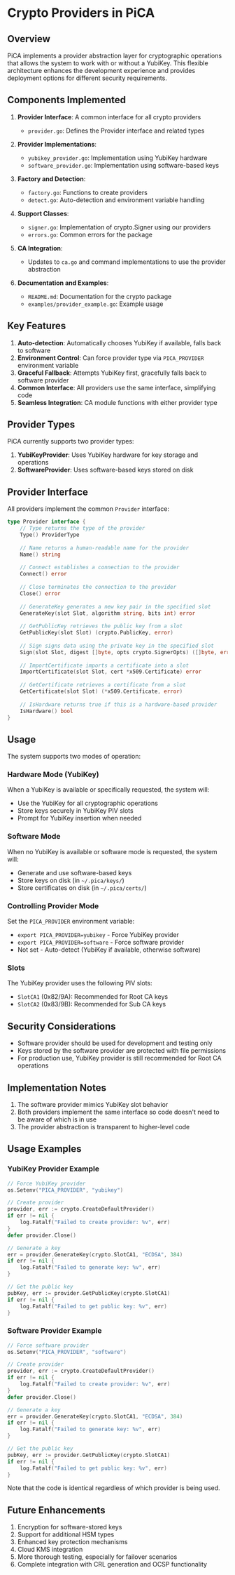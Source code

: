 # Crypto Providers in PiCA

## Overview

PiCA implements a provider abstraction layer for cryptographic operations that allows the system to work with or without a YubiKey. This flexible architecture enhances the development experience and provides deployment options for different security requirements.

## Components Implemented

1. **Provider Interface**: A common interface for all crypto providers
   - `provider.go`: Defines the Provider interface and related types

2. **Provider Implementations**:
   - `yubikey_provider.go`: Implementation using YubiKey hardware
   - `software_provider.go`: Implementation using software-based keys

3. **Factory and Detection**:
   - `factory.go`: Functions to create providers
   - `detect.go`: Auto-detection and environment variable handling

4. **Support Classes**:
   - `signer.go`: Implementation of crypto.Signer using our providers
   - `errors.go`: Common errors for the package

5. **CA Integration**:
   - Updates to `ca.go` and command implementations to use the provider abstraction

6. **Documentation and Examples**:
   - `README.md`: Documentation for the crypto package
   - `examples/provider_example.go`: Example usage

## Key Features

1. **Auto-detection**: Automatically chooses YubiKey if available, falls back to software
2. **Environment Control**: Can force provider type via `PICA_PROVIDER` environment variable
3. **Graceful Fallback**: Attempts YubiKey first, gracefully falls back to software provider
4. **Common Interface**: All providers use the same interface, simplifying code
5. **Seamless Integration**: CA module functions with either provider type

## Provider Types

PiCA currently supports two provider types:

1. **YubiKeyProvider**: Uses YubiKey hardware for key storage and operations
2. **SoftwareProvider**: Uses software-based keys stored on disk

## Provider Interface

All providers implement the common `Provider` interface:

```go
type Provider interface {
    // Type returns the type of the provider
    Type() ProviderType
    
    // Name returns a human-readable name for the provider
    Name() string
    
    // Connect establishes a connection to the provider
    Connect() error
    
    // Close terminates the connection to the provider
    Close() error
    
    // GenerateKey generates a new key pair in the specified slot
    GenerateKey(slot Slot, algorithm string, bits int) error
    
    // GetPublicKey retrieves the public key from a slot
    GetPublicKey(slot Slot) (crypto.PublicKey, error)
    
    // Sign signs data using the private key in the specified slot
    Sign(slot Slot, digest []byte, opts crypto.SignerOpts) ([]byte, error)
    
    // ImportCertificate imports a certificate into a slot
    ImportCertificate(slot Slot, cert *x509.Certificate) error
    
    // GetCertificate retrieves a certificate from a slot
    GetCertificate(slot Slot) (*x509.Certificate, error)
    
    // IsHardware returns true if this is a hardware-based provider
    IsHardware() bool
}
```

## Usage

The system supports two modes of operation:

### Hardware Mode (YubiKey)

When a YubiKey is available or specifically requested, the system will:

- Use the YubiKey for all cryptographic operations
- Store keys securely in YubiKey PIV slots
- Prompt for YubiKey insertion when needed

### Software Mode

When no YubiKey is available or software mode is requested, the system will:

- Generate and use software-based keys
- Store keys on disk (in `~/.pica/keys/`)
- Store certificates on disk (in `~/.pica/certs/`)

### Controlling Provider Mode

Set the `PICA_PROVIDER` environment variable:

- `export PICA_PROVIDER=yubikey` - Force YubiKey provider
- `export PICA_PROVIDER=software` - Force software provider
- Not set - Auto-detect (YubiKey if available, otherwise software)

### Slots

The YubiKey provider uses the following PIV slots:

- `SlotCA1` (0x82/9A): Recommended for Root CA keys
- `SlotCA2` (0x83/9B): Recommended for Sub CA keys

## Security Considerations

- Software provider should be used for development and testing only
- Keys stored by the software provider are protected with file permissions
- For production use, YubiKey provider is still recommended for Root CA operations

## Implementation Notes

1. The software provider mimics YubiKey slot behavior
2. Both providers implement the same interface so code doesn't need to be aware of which is in use
3. The provider abstraction is transparent to higher-level code

## Usage Examples

### YubiKey Provider Example

```go
// Force YubiKey provider
os.Setenv("PICA_PROVIDER", "yubikey")

// Create provider
provider, err := crypto.CreateDefaultProvider()
if err != nil {
    log.Fatalf("Failed to create provider: %v", err)
}
defer provider.Close()

// Generate a key
err = provider.GenerateKey(crypto.SlotCA1, "ECDSA", 384)
if err != nil {
    log.Fatalf("Failed to generate key: %v", err)
}

// Get the public key
pubKey, err := provider.GetPublicKey(crypto.SlotCA1)
if err != nil {
    log.Fatalf("Failed to get public key: %v", err)
}
```

### Software Provider Example

```go
// Force software provider
os.Setenv("PICA_PROVIDER", "software")

// Create provider
provider, err := crypto.CreateDefaultProvider()
if err != nil {
    log.Fatalf("Failed to create provider: %v", err)
}
defer provider.Close()

// Generate a key
err = provider.GenerateKey(crypto.SlotCA1, "ECDSA", 384)
if err != nil {
    log.Fatalf("Failed to generate key: %v", err)
}

// Get the public key
pubKey, err := provider.GetPublicKey(crypto.SlotCA1)
if err != nil {
    log.Fatalf("Failed to get public key: %v", err)
}
```

Note that the code is identical regardless of which provider is being used.

## Future Enhancements

1. Encryption for software-stored keys
2. Support for additional HSM types
3. Enhanced key protection mechanisms
4. Cloud KMS integration
5. More thorough testing, especially for failover scenarios
6. Complete integration with CRL generation and OCSP functionality
